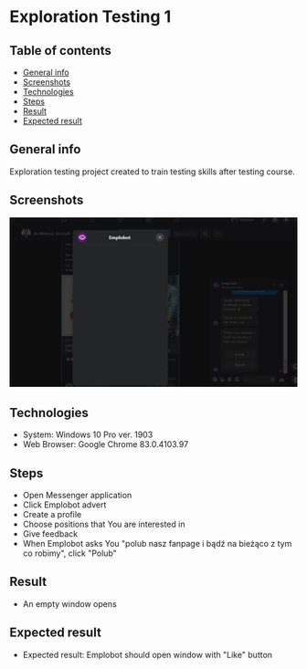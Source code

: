 # Exploration Testing 1


## Table of contents
* [General info](#general-info)
* [Screenshots](#screenshots)
* [Technologies](#technologies)
* [Steps](#steps)
* [Result](#result)
* [Expected result](#expected-result)

## General info
Exploration testing project created to train testing skills after testing course.

## Screenshots
![screenshot4](Emplobot_like_the_profile_empty_window.JPG)

## Technologies
* System: Windows 10 Pro ver. 1903
* Web Browser: Google Chrome 83.0.4103.97

## Steps
* Open Messenger application
* Click Emplobot advert
* Create a profile
* Choose positions that You are interested in
* Give feedback
* When Emplobot asks You "polub nasz fanpage i bądź na bieżąco z tym co robimy", click "Polub"

## Result
* An empty window opens


## Expected result
* Expected result:
Emplobot should open window with "Like" button